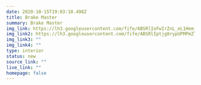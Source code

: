 ```yaml
---
date: 2020-10-15T19:03:10.498Z
title: Brake Master
summary: Brake Master
img_link: https://lh3.googleusercontent.com/fife/ABSRlIoFwIrZnL_eL1HemjEQvnJQV9DGaX-svDuvc22xembI1tKn35IviBqw7pBbJ5f2hRShtxc4Rl3AMzuLVOCzISYObipcJqF-W92lyErPSq7i8s2_T0hWvldcsyIJcnXtzo7mXNKGFAbLqPovyw0z-2QLvy3SNB0q6NPK-crEJoJxrG5dsHYlUSQ5BQrhRvlMuK2cgdUAx4A97jksFiki5qTlMnP1HUbhb-uc6z8v7U_wmrubYn0n_ysenK-825IJoMwMY6OZ1c1H7Fp1L7i47ZyK7cjVY7C0ksnUtD0S_tbCo7yR8yxQmKDbg9xkvJv1D-w9txXIeyuW3cmN7Sh4uptnev-RF5jHPxN0TlgfWpPfhp0UTuTgNVu3rMRmUf_WQCI5othnKV2RofuUbNpx4mgL-VmgP3lhZjQIcTxyYlzguHaQJ7wRAnaC8Fh4HJ-ceHyrTs97Kl8qBMhLqrG88inqMti9xC7uXhuOWQ9IAAkoctHiPOuf23Y7XT-2khkHOzSkS1nWu9YhbDN0bxVO5wYDnx4HtsDaPOM7YhpWfz6kPxCnYQe2dqqbpG-gbpJFFbSo1qUzcJaFzHZwVGTONfAwydVK9JS8GSmYzIpEYUA5Wa9I3GkU5EKEp2zVBNH8afXwfu30HNblrVhaDliVdbpdfi0JYjV44uEaQbL_p-8imCyRtoS3W1uLiwKQ9495BJmh5-5Oyyn-LTabe1yAkTM42YlUnXTTlw=w795-h666-ft
img_link2: https://lh3.googleusercontent.com/fife/ABSRlIptjg8rypUPMPmZfj0SAPHwUKlkJc_2a1mW-7UCU3X9wucNjfm87qbeup3HWPHk4VBTSCbdSuE0SqoEAxAuqD_rl82WziGXo5bZgaalFDAJL8IEsT_BSDztPjidRnk0xV3Auzcp2DrTnEwh4uUKX7Ja1Iew4WV6ZMOVoIRoQSiJ7E8ysvfpwVhm99qy6mqEhWU_fjRGBg5LPeWe-7bI_JDExwQ5Y1QnAh63hZ_LA7uiA4AHeixaG19d7vn73HNlVCpA0j6Fl-2kId4BTBCAR-Qa4JhYXTLHXl33pwofHBxdCbF0k38aGDWS04SL7YaFVn9nsJqpjJHM16cNCel5ULWJm8KAu7tcKtDWEB8Jf0i3zreh8iiuGNn6EsIgKl3Cr7fpL8dO4XX2DpvUoIBwudyhUjw7TDPaP7ZGgx5nn5rIliCSDyq00Gj3CPQZTqDPTfvZTeDcq-mEoGEUVBNVeSZSDhMyBBHn9Inzp0xuiK_16A3r1lkgwRP8OazhLd79MJNWjYemDFh8X9Dq5IL4maQKDS1LBH0oL8BrNVsOaBQ7CPUtx3yiJYznN3XeRp7aal1Gw9zTyK5tVsyGjKKyL1vINqCU-WhE9SL4xg7YR3IML_MR0hwO97sPpRhnVWpDN0KcsfnaNLnwZuFxot8jfpZc3PVn6q8yU723a1C6q6XkVwWT-Mz9yupcUNI0TpQmVOJIyidWRWq-03756oSD1NrY26D84oU_Cw=w795-h666-ft
img_link3: ""
img_link4: ""
type: interior
status: new
source_link: ""
live_link: ""
homepage: false
---
```

